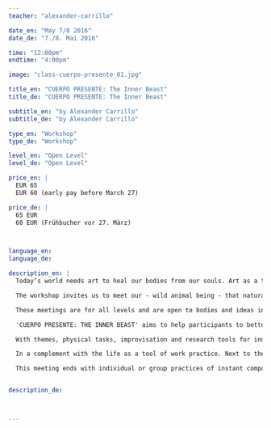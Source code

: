 ```yaml
---
teacher: "alexander-carrillo"

date_en: "May 7/8 2016"
date_de: "7./8. Mai 2016"

time: "12:00pm"
endtime: "4:00pm"

image: "class-cuerpo-presente_01.jpg"

title_en: "CUERPO PRESENTE: The Inner Beast"
title_de: "CUERPO PRESENTE: The Inner Beast"

subtitle_en: "by Alexander Carrillo"
subtitle_de: "by Alexander Carrillo"

type_en: "Workshop"
type_de: "Workshop"

level_en: "Open Level"
level_de: "Open Level"

price_en: |
  EUR 65  
  EUR 60 (early pay before March 27)

price_de: |
  65 EUR  
  60 EUR (Frühbucher vor 27. März)



language_en:
language_de:

description_en: |
  Today’s world needs art to heal our bodies from our souls. Art as a tool of transformation. From our inner feeling and sensations. From our inner beast, being present. With a conscience practice. (It's not easy – for sure it’s fun). Then, there is no past to regret, there is no present to be disappointed and no future to be worried about. Just moments of learning, moments of understanding our own world, our inner beast, and our own life. And so, we can share and maybe get to understand others’ lives.

  The workshop invites us to meet our - wild animal being - that naturally follows the path of its physical and emotional actions. The present and future life as Creative Platform.

  These meetings are for all levels and are open to bodies and ideas in different fields. Dancers, performers, workers, engineers, stripers, lovers and … are invited, no movement background required. Is required to have passion to explore the body, the own possibilities, frustrations and the fact of being alive:

  'CUERPO PRESENTE: THE INNER BEAST' aims to help participants to better process their organic inner sensations - listening and feeling the present moment - present them externally in clear forms, and through tasks, focus their attention in the ‘natural’ character of their movements, authenticity and conscience.

  With themes, physical tasks, improvisation and research tools for individual and collective movement. Participants are guiding through their own experiences to perceive consciously the vital moment, and integrate their bodies and minds with time and space simultaneously.

  In a complement with the life as a tool of work practice. Next to the body, being a wild - animal in an emotional path.

  This meeting ends with individual or group practices of instant composition, following proposed rules as scenography guidelines training, from the dialogues or agreements established during each sessions. In an instant composition of what we being explore.


description_de:



---
```

